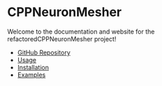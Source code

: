 # CPPNeuronMesher

Welcome to the documentation and website for the refactoredCPPNeuronMesher project!

- [GitHub Repository](https://github.com/jarosado0911/refactoredCPPNeuronMesher)
- [Usage](#usage)
- [Installation](#installation)
- [Examples](#examples)
